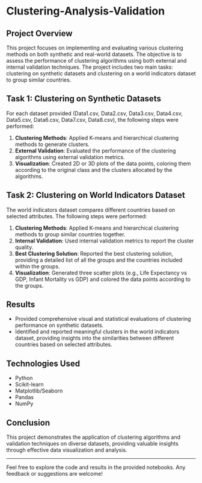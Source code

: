 # Clustering-Analysis-Validation

## Project Overview
This project focuses on implementing and evaluating various clustering methods on both synthetic and real-world datasets. The objective is to assess the performance of clustering algorithms using both external and internal validation techniques. The project includes two main tasks: clustering on synthetic datasets and clustering on a world indicators dataset to group similar countries.

## Task 1: Clustering on Synthetic Datasets
For each dataset provided (Data1.csv, Data2.csv, Data3.csv, Data4.csv, Data5.csv, Data6.csv, Data7.csv, Data8.csv), the following steps were performed:
1. **Clustering Methods**: Applied K-means and hierarchical clustering methods to generate clusters.
2. **External Validation**: Evaluated the performance of the clustering algorithms using external validation metrics.
3. **Visualization**: Created 2D or 3D plots of the data points, coloring them according to the original class and the clusters allocated by the algorithms.

## Task 2: Clustering on World Indicators Dataset
The world indicators dataset compares different countries based on selected attributes. The following steps were performed:
1. **Clustering Methods**: Applied K-means and hierarchical clustering methods to group similar countries together.
2. **Internal Validation**: Used internal validation metrics to report the cluster quality.
3. **Best Clustering Solution**: Reported the best clustering solution, providing a detailed list of all the groups and the countries included within the groups.
4. **Visualization**: Generated three scatter plots (e.g., Life Expectancy vs GDP, Infant Mortality vs GDP) and colored the data points according to the groups.

## Results
- Provided comprehensive visual and statistical evaluations of clustering performance on synthetic datasets.
- Identified and reported meaningful clusters in the world indicators dataset, providing insights into the similarities between different countries based on selected attributes.

## Technologies Used
- Python
- Scikit-learn
- Matplotlib/Seaborn
- Pandas
- NumPy

## Conclusion
This project demonstrates the application of clustering algorithms and validation techniques on diverse datasets, providing valuable insights through effective data visualization and analysis.

---

Feel free to explore the code and results in the provided notebooks. Any feedback or suggestions are welcome!
